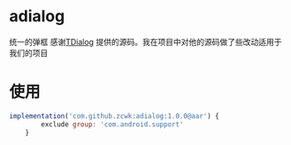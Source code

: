 # adialog
统一的弹框 感谢[TDialog](https://github.com/Timmy-zzh/TDialog) 提供的源码。我在项目中对他的源码做了些改动适用于我们的项目

# 使用
```js
implementation('com.github.zcwk:adialog:1.0.0@aar') {
        exclude group: 'com.android.support'
    }
```
